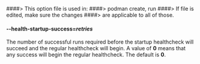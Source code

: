 ####> This option file is used in:
####>   podman create, run
####> If file is edited, make sure the changes
####> are applicable to all of those.
#### **--health-startup-success**=*retries*

The number of successful runs required before the startup healthcheck will succeed and the regular healthcheck will begin. A value
of **0** means that any success will begin the regular healthcheck. The default is **0**.
